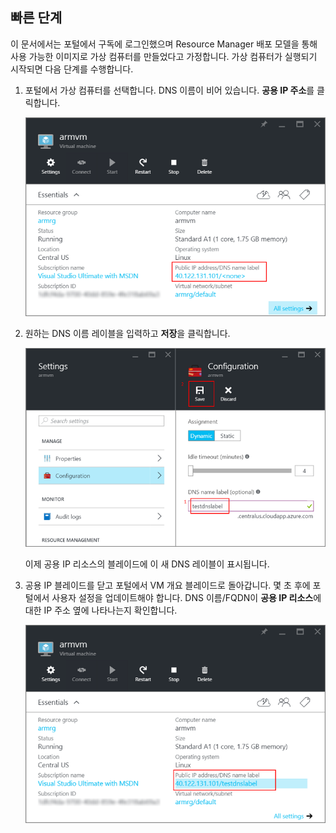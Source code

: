 ## <a name="quick-steps"></a>빠른 단계
이 문서에서는 포털에서 구독에 로그인했으며 Resource Manager 배포 모델을 통해 사용 가능한 이미지로 가상 컴퓨터를 만들었다고 가정합니다. 가상 컴퓨터가 실행되기 시작되면 다음 단계를 수행합니다.

1. 포털에서 가상 컴퓨터를 선택합니다. DNS 이름이 비어 있습니다. **공용 IP 주소**를 클릭합니다.
   
   ![포털에서 공용 IP 리소스를 클릭합니다.](./media/virtual-machines-common-portal-create-fqdn/locatePublicIP.PNG)

2. 원하는 DNS 이름 레이블을 입력하고 **저장**을 클릭합니다.
   
   ![공용 IP 리소스에 대한 DNS 이름 레이블을 입력합니다.](./media/virtual-machines-common-portal-create-fqdn/dnsNameLabel.PNG)
   
   이제 공용 IP 리소스의 블레이드에 이 새 DNS 레이블이 표시됩니다.

3. 공용 IP 블레이드를 닫고 포털에서 VM 개요 블레이드로 돌아갑니다. 몇 초 후에 포털에서 사용자 설정을 업데이트해야 합니다. DNS 이름/FQDN이 **공용 IP 리소스**에 대한 IP 주소 옆에 나타나는지 확인합니다.
   
   ![새 DNS 레이블이 설정되었는지 확인합니다.](./media/virtual-machines-common-portal-create-fqdn/fqdnCreated.PNG)



<!--HONumber=Nov16_HO3-->


